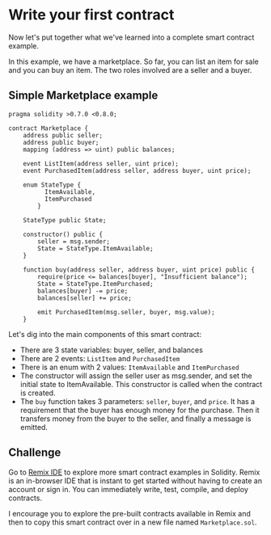# Write your first contract

Now let's put together what we've learned into a complete smart contract example.

In this example, we have a marketplace. So far, you can list an item for sale and you can buy an item. The two roles involved are a seller and a buyer.

## Simple Marketplace example

```solidity
pragma solidity >0.7.0 <0.8.0;

contract Marketplace {
    address public seller;
    address public buyer;
    mapping (address => uint) public balances;

    event ListItem(address seller, uint price);
    event PurchasedItem(address seller, address buyer, uint price);

    enum StateType {
          ItemAvailable,
          ItemPurchased
        }

    StateType public State;

    constructor() public {
        seller = msg.sender;
        State = StateType.ItemAvailable;
    }

    function buy(address seller, address buyer, uint price) public {
        require(price <= balances[buyer], "Insufficient balance");
        State = StateType.ItemPurchased;
        balances[buyer] -= price;
        balances[seller] += price;

        emit PurchasedItem(msg.seller, buyer, msg.value);
    }
```

Let's dig into the main components of this smart contract:

- There are 3 state variables: buyer, seller, and balances
- There are 2 events: `ListItem` and `PurchasedItem`
- There is an enum with 2 values: `ItemAvailable` and `ItemPurchased`
- The constructor will assign the seller user as msg.sender, and set the initial state to ItemAvailable. This constructor is called when the contract is created.
- The `buy` function takes 3 parameters: `seller`, `buyer`, and `price`. It has a requirement that the buyer has enough money for the purchase. Then it transfers money from the buyer to the seller, and finally a message is emitted.

## Challenge

Go to [Remix IDE](https://remix.ethereum.org/) to explore more smart contract examples in Solidity. Remix is an in-browser IDE that is instant to get started without having to create an account or sign in. You can immediately write, test, compile, and deploy contracts.

I encourage you to explore the pre-built contracts available in Remix and then to copy this smart contract over in a new file named `Marketplace.sol`.
